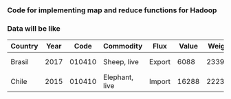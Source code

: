 ### Code for implementing map and reduce functions for Hadoop

### Data will be like

| Country | Year | Code   | Commodity      | Flux   | Value | Weight | Unit            | Quantity | Category        |
| ------- | ---- | ------ | -------------- | ------ | ----- | ------ | --------------- | -------- | --------------- |
| Brasil  | 2017 | 010410 | Sheep, live    | Export | 6088  | 2339   | Number of items | 51       | 01_live_animals |
| Chile   | 2015 | 010410 | Elephant, live | Import | 16288 | 222339 | Number of items | 12       | 01_live_animals |
